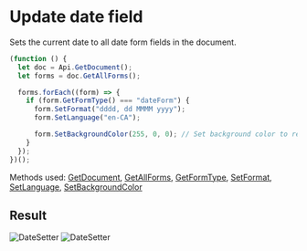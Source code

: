 # Update date field

Sets the current date to all date form fields in the document.

```ts
(function () {
  let doc = Api.GetDocument();
  let forms = doc.GetAllForms();

  forms.forEach((form) => {
    if (form.GetFormType() === "dateForm") {
      form.SetFormat("dddd, dd MMMM yyyy");
      form.SetLanguage("en-CA");

      form.SetBackgroundColor(255, 0, 0); // Set background color to red.
    }
  });
})();
```

Methods used: [GetDocument](/site/docs/office-api/usage-api/text-document-api/Api/Methods/GetDocument.md), [GetAllForms](/site/docs/office-api/usage-api/form-api/ApiDocument/Methods/GetAllForms.md), [GetFormType](/site/docs/office-api/usage-api/form-api/ApiFormBase/Methods/GetFormType.md), [SetFormat](/site/docs/office-api/usage-api/form-api/ApiDateForm/Methods/SetFormat.md), [SetLanguage](/site/docs/office-api/usage-api/form-api/ApiDateForm/Methods/SetLanguage.md), [SetBackgroundColor](/site/docs/office-api/usage-api/form-api/ApiDateForm/Methods/SetBackgroundColor.md)

## Result

![DateSetter](/assets/images/plugins/update-date-field.png#gh-light-mode-only)
![DateSetter](/assets/images/plugins/update-date-field.dark.png#gh-dark-mode-only)
